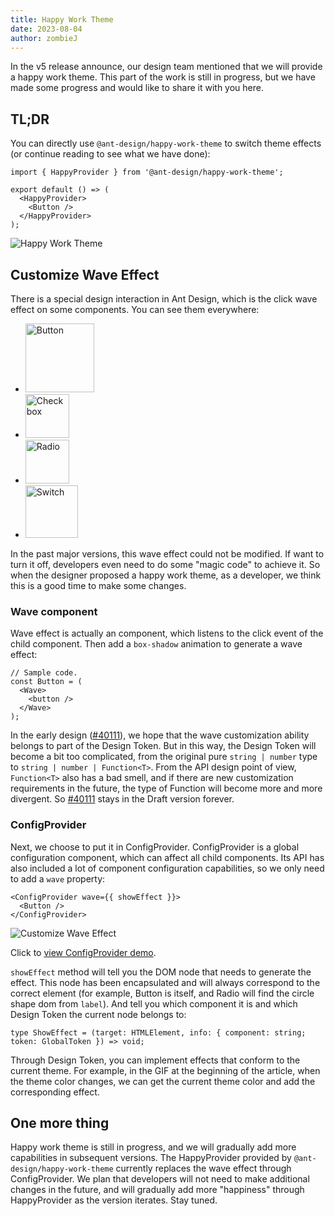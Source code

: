 ```yaml
---
title: Happy Work Theme
date: 2023-08-04
author: zombieJ
---
```


In the v5 release announce, our design team mentioned that we will provide a happy work theme. This part of the work is still in progress, but we have made some progress and would like to share it with you here.

## TL;DR

You can directly use `@ant-design/happy-work-theme` to switch theme effects (or continue reading to see what we have done):

```tsx
import { HappyProvider } from '@ant-design/happy-work-theme';

export default () => (
  <HappyProvider>
    <Button />
  </HappyProvider>
);
```

![Happy Work Theme](https://github.com/react-component/picker/assets/5378891/3c54ef05-5448-4619-b492-b5328c032c52)

## Customize Wave Effect

There is a special design interaction in Ant Design, which is the click wave effect on some components. You can see them everywhere:

- <img alt="Button" height="110" src="https://github.com/react-component/picker/assets/5378891/60aaad50-cfd5-4c1f-b91f-0be217877f3f" />
- <img alt="Checkbox" height="70" src="https://github.com/react-component/picker/assets/5378891/f7d64d64-29db-4c9c-a0d6-de8b36a31d48" />
- <img alt="Radio" height="70" src="https://github.com/react-component/picker/assets/5378891/9f4edaa8-26f7-468c-bcf3-1ce80163bf0e" />
- <img alt="Switch" height="84" src="https://github.com/react-component/picker/assets/5378891/16abcee6-32d0-4075-bc4c-440d8aade067" />

In the past major versions, this wave effect could not be modified. If want to turn it off, developers even need to do some "magic code" to achieve it. So when the designer proposed a happy work theme, as a developer, we think this is a good time to make some changes.

### Wave component

Wave effect is actually an component, which listens to the click event of the child component. Then add a `box-shadow` animation to generate a wave effect:

```tsx
// Sample code.
const Button = (
  <Wave>
    <button />
  </Wave>
);
```

In the early design ([#40111](https://github.com/ant-design/ant-design/pull/40111)), we hope that the wave customization ability belongs to part of the Design Token. But in this way, the Design Token will become a bit too complicated, from the original pure `string | number` type to `string | number | Function<T>`. From the API design point of view, `Function<T>` also has a bad smell, and if there are new customization requirements in the future, the type of Function will become more and more divergent. So [#40111](https://github.com/ant-design/ant-design/pull/40111) stays in the Draft version forever.

### ConfigProvider

Next, we choose to put it in ConfigProvider. ConfigProvider is a global configuration component, which can affect all child components. Its API has also included a lot of component configuration capabilities, so we only need to add a `wave` property:

```tsx
<ConfigProvider wave={{ showEffect }}>
  <Button />
</ConfigProvider>
```

![Customize Wave Effect](https://github.com/react-component/picker/assets/5378891/425094d8-8767-4a53-85fb-5b13b888f2c4)

Click to [view ConfigProvider demo](/components/config-provider#config-provider-demo-wave).

`showEffect` method will tell you the DOM node that needs to generate the effect. This node has been encapsulated and will always correspond to the correct element (for example, Button is itself, and Radio will find the circle shape dom from `label`). And tell you which component it is and which Design Token the current node belongs to:

```tsx
type ShowEffect = (target: HTMLElement, info: { component: string; token: GlobalToken }) => void;
```

Through Design Token, you can implement effects that conform to the current theme. For example, in the GIF at the beginning of the article, when the theme color changes, we can get the current theme color and add the corresponding effect.

## One more thing

Happy work theme is still in progress, and we will gradually add more capabilities in subsequent versions. The HappyProvider provided by `@ant-design/happy-work-theme` currently replaces the wave effect through ConfigProvider. We plan that developers will not need to make additional changes in the future, and will gradually add more "happiness" through HappyProvider as the version iterates. Stay tuned.

